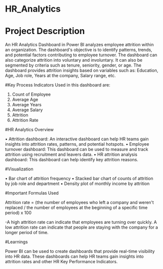 # HR_Analytics

# Project Description
An HR Analytics Dashboard in Power BI analyzes employee attrition within an organization. The dashboard's objective is to identify patterns, trends, and potential factors contributing to employee turnover. The dashboard can also categorize attrition into voluntary and involuntary. It can also be segmented by criteria such as tenure, seniority, gender, or age. The dashboard provides attrition insights based on variables such as: Education, Age, Job role, Years at the company, Salary range, etc. 

#Key Process Indicators Used in this dashboard are:


1.	Count of Employee
2.	Average Age
3.	Average Years
4.	Average Salary
5.	Attrition
6.	Attrition Rate


#HR Analytics Overview 


•	Attrition dashboard: An interactive dashboard can help HR teams gain insights into attrition rates, patterns, and potential hotspots.
•	Employee turnover dashboard: This dashboard can be used to measure and track attrition using recruitment and leavers data.
•	HR attrition analysis dashboard: This dashboard can help identify key attrition reasons.

#Visualization


•	Bar chart of attrition frequency
•	Stacked bar chart of counts of attrition by job role and department
•	Density plot of monthly income by attrition
 
#Important Formulas Used

Attrition rate = (the number of employees who left a company and weren't replaced / the number of employees at the beginning of a specific time period) x 100 

-A high attrition rate can indicate that employees are turning over quickly. A low attrition rate can indicate that people are staying with the company for a longer period of time. 


#Learnings

Power BI can be used to create dashboards that provide real-time visibility into HR data. These dashboards can help HR teams gain insights into attrition rates and other HR Key Performance Indicators.
